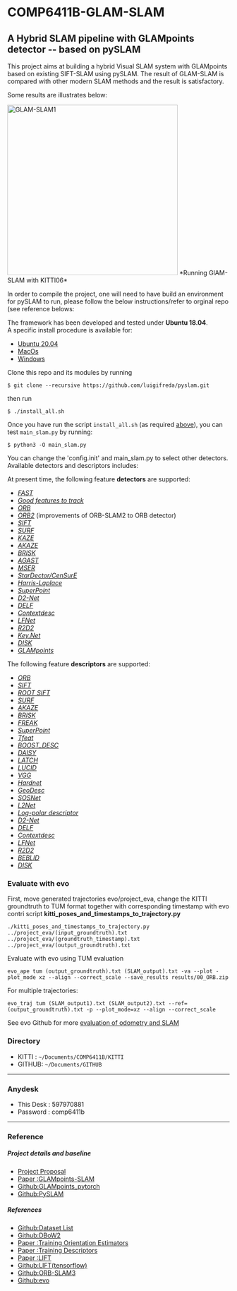 # COMP6411B-GLAM-SLAM
A Hybrid SLAM pipeline with GLAMpoints detector -- based on pySLAM
-----------------------------------

This project aims at building a hybrid Visual SLAM system with GLAMpoints based on existing SIFT-SLAM using pySLAM. The result of GLAM-SLAM is compared with other modern SLAM methods and the result is satisfactory.

Some results are illustrates below:

<img width="386" alt="GLAM-SLAM1" src="https://user-images.githubusercontent.com/17170219/143460689-16814c8b-24eb-4d27-8dbe-a1311fd39acf.png">
*Running GlAM-SLAM with KITTI06* 

In order to compile the project, one will need to have build an environment for pySLAM to run, please follow the below instructions/refer to orginal repo (see reference belows:

The framework has been developed and tested under **Ubuntu 18.04**.  
A specific install procedure is available for: 
- [Ubuntu 20.04](#install-pyslam-under-ubuntu-2004)
- [MacOs](#install-pyslam-on-macos) 
- [Windows](https://github.com/luigifreda/pyslam/issues/51)

Clone this repo and its modules by running 
```
$ git clone --recursive https://github.com/luigifreda/pyslam.git
```
then run

`$ ./install_all.sh`

Once you have run the script `install_all.sh` (as required [above](#requirements)), you can test  `main_slam.py` by running:

```
$ python3 -O main_slam.py
```
You can change the 'config.init' and main_slam.py to select other detectors.
Available detectors and descriptors includes:

At present time, the following feature **detectors** are supported: 
* *[FAST](https://www.edwardrosten.com/work/fast.html)*  
* *[Good features to track](https://ieeexplore.ieee.org/document/323794)* 
* *[ORB](http://www.willowgarage.com/sites/default/files/orb_final.pdf)*  
* *[ORB2](https://github.com/raulmur/ORB_SLAM2)* (improvements of ORB-SLAM2 to ORB detector) 
* *[SIFT](https://www.cs.ubc.ca/~lowe/papers/iccv99.pdf)*   
* *[SURF](http://people.ee.ethz.ch/~surf/eccv06.pdf)*   
* *[KAZE](https://www.doc.ic.ac.uk/~ajd/Publications/alcantarilla_etal_eccv2012.pdf)*
* *[AKAZE](http://www.bmva.org/bmvc/2013/Papers/paper0013/paper0013.pdf)* 
* *[BRISK](http://www.margaritachli.com/papers/ICCV2011paper.pdf)*  
* *[AGAST](http://www.i6.in.tum.de/Main/ResearchAgast)*
* *[MSER](http://cmp.felk.cvut.cz/~matas/papers/matas-bmvc02.pdf)*
* *[StarDector/CenSurE](https://link.springer.com/content/pdf/10.1007%2F978-3-540-88693-8_8.pdf)*
* *[Harris-Laplace](https://www.robots.ox.ac.uk/~vgg/research/affine/det_eval_files/mikolajczyk_ijcv2004.pdf)* 
* *[SuperPoint](https://github.com/MagicLeapResearch/SuperPointPretrainedNetwork)*
* *[D2-Net](https://github.com/mihaidusmanu/d2-net)*
* *[DELF](https://github.com/tensorflow/models/tree/master/research/delf)*
* *[Contextdesc](https://github.com/lzx551402/contextdesc)*
* *[LFNet](https://github.com/vcg-uvic/lf-net-release)*
* *[R2D2](https://github.com/naver/r2d2)*
* *[Key.Net](https://github.com/axelBarroso/Key.Net)*
* *[DISK](https://arxiv.org/abs/2006.13566)*
* *[GLAMpoints](https://arxiv.org/pdf/2104.00099.pdf)*

The following feature **descriptors** are supported: 
* *[ORB](http://www.willowgarage.com/sites/default/files/orb_final.pdf)*  
* *[SIFT](https://www.cs.ubc.ca/~lowe/papers/iccv99.pdf)*
* *[ROOT SIFT](https://www.robots.ox.ac.uk/~vgg/publications/2012/Arandjelovic12/arandjelovic12.pdf)*
* *[SURF](http://people.ee.ethz.ch/~surf/eccv06.pdf)*    
* *[AKAZE](http://www.bmva.org/bmvc/2013/Papers/paper0013/paper0013.pdf)* 
* *[BRISK](http://www.margaritachli.com/papers/ICCV2011paper.pdf)*     
* *[FREAK](https://www.researchgate.net/publication/258848394_FREAK_Fast_retina_keypoint)* 
* *[SuperPoint](https://github.com/MagicLeapResearch/SuperPointPretrainedNetwork)*
* *[Tfeat](https://github.com/vbalnt/tfeat)*
* *[BOOST_DESC](https://www.labri.fr/perso/vlepetit/pubs/trzcinski_pami15.pdf)*
* *[DAISY](https://ieeexplore.ieee.org/document/4815264)*
* *[LATCH](https://arxiv.org/abs/1501.03719)*
* *[LUCID](https://pdfs.semanticscholar.org/85bd/560cdcbd4f3c24a43678284f485eb2d712d7.pdf)*
* *[VGG](https://www.robots.ox.ac.uk/~vedaldi/assets/pubs/simonyan14learning.pdf)*
* *[Hardnet](https://github.com/DagnyT/hardnet.git)*
* *[GeoDesc](https://github.com/lzx551402/geodesc.git)*
* *[SOSNet](https://github.com/yuruntian/SOSNet.git)*
* *[L2Net](https://github.com/yuruntian/L2-Net)*
* *[Log-polar descriptor](https://github.com/cvlab-epfl/log-polar-descriptors)*
* *[D2-Net](https://github.com/mihaidusmanu/d2-net)*
* *[DELF](https://github.com/tensorflow/models/tree/master/research/delf)*
* *[Contextdesc](https://github.com/lzx551402/contextdesc)*
* *[LFNet](https://github.com/vcg-uvic/lf-net-release)*
* *[R2D2](https://github.com/naver/r2d2)*
* *[BEBLID](https://raw.githubusercontent.com/iago-suarez/BEBLID/master/BEBLID_Boosted_Efficient_Binary_Local_Image_Descriptor.pdf)*
* *[DISK](https://arxiv.org/abs/2006.13566)*

### Evaluate with evo
First, move generated trajectories evo/project_eva,
change the KITTI groundtruth to TUM format together with corresponding timestamp with evo contri script **kitti_poses_and_timestamps_to_trajectory.py** 
```
./kitti_poses_and_timestamps_to_trajectory.py ../project_eva/(input_groundtruth).txt ../project_eva/(groundtruth_timestamp).txt ../project_eva/(output_groundtruth).txt
```
Evaluate with evo using TUM evaluation
```
evo_ape tum (output_groundtruth).txt (SLAM_output).txt -va --plot -plot_mode xz --align --correct_scale --save_results results/00_ORB.zip
```
For multiple trajectories:
```
evo_traj tum (SLAM_output1).txt (SLAM_output2).txt --ref=(output_groundtruth).txt -p --plot_mode=xz --align --correct_scale
```
See evo Github for more
[evaluation of odometry and SLAM](https://github.com/MichaelGrupp/evo)

### Directory
- KITTI : ```~/Documents/COMP6411B/KITTI```
- GITHUB: ```~/Documents/GITHUB```
-----------------------------------
### Anydesk
- This Desk : 597970881
- Password : comp6411b
-----------------------------------
### Reference
##### Project details and baseline
- [Project Proposal](https://docs.google.com/document/d/1VT4LuWXs3p1wdCg1wgFVtcjLj78ZTWRq_PWc5E-sGaw/edit)
- [Paper :GLAMpoints-SLAM](https://arxiv.org/pdf/2104.00099.pdf)
- [Github:GLAMpoints_pytorch](https://github.com/PruneTruong/GLAMpoints_pytorch)
- [Github:PySLAM](https://github.com/luigifreda/pyslam)
##### References
- [Github:Dataset List](https://github.com/youngguncho/awesome-slam-datasets#urban)
- [Github:DBoW2](https://github.com/dorian3d/DBoW2)
- [Paper :Training Orientation Estimators](https://openaccess.thecvf.com/content_cvpr_2016/papers/Yi_Learning_to_Assign_CVPR_2016_paper.pdf)
- [Paper :Training Descriptors](https://ieeexplore.ieee.org/stamp/stamp.jsp?arnumber=4269996)
- [Paper :LIFT](https://link.springer.com/content/pdf/10.1007%2F978-3-319-46466-4_28.pdf)
- [Github:LIFT(tensorflow)](https://github.com/cvlab-epfl/tf-lift)
- [Github:ORB-SLAM3](https://github.com/UZ-SLAMLab/ORB_SLAM3)
- [Github:evo](https://github.com/MichaelGrupp/evo)

